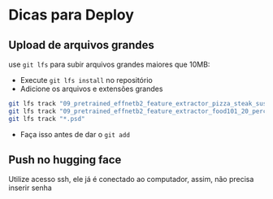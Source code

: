 # Dicas para Deploy

## Upload de arquivos grandes

use `git lfs` para subir arquivos grandes maiores que 10MB:
+ Execute `git lfs install` no repositório
+ Adicione os arquivos e extensões grandes

````sh
git lfs track "09_pretrained_effnetb2_feature_extractor_pizza_steak_sushi_20_percent.pth"
git lfs track "09_pretrained_effnetb2_feature_extractor_food101_20_percent.pth"
git lfs track "*.psd"
````

+ Faça isso antes de dar o `git add`

## Push no hugging face

Utilize acesso ssh, ele já é conectado ao computador, assim, não precisa inserir senha



